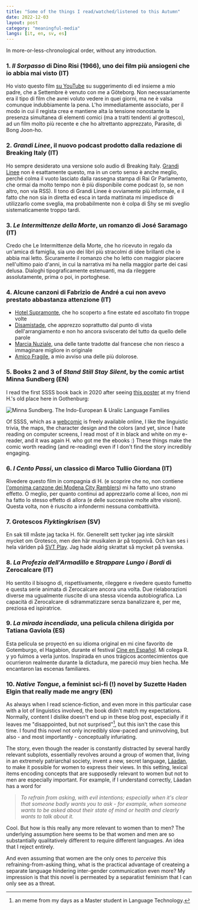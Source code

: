 ```yaml
---
title: "Some of the things I read/watched/listened to this Autumn"
date: 2022-12-03
layout: post
category: "meaningful-media"
langs: [it, en, sv, es]
---
```


In more-or-less-chronological order, without any introduction.

### 1. _Il Sorpasso_ di Dino Risi (1966), uno dei film più ansiogeni che io abbia mai visto (IT)
Ho visto questo film [su YouTube](https://www.youtube.com/watch?v=aG5xjYXrdB0&t=10s) su suggerimento di ed insieme a mio padre, che a Settembre è venuto con me a Göteborg.
Non necessariamente era il tipo di film che avrei voluto vedere in quei giorni, ma ne è valsa comunque indubbiamente la pena.
L'ho immediatamente associato, per il modo in cui il regista crea e mantiene alta la tensione nonostante la presenza simultanea di elementi comici (ma a tratti tendenti al grottesco), ad un film molto più recente e che ho altrettanto apprezzato, Parasite, di Bong Joon-ho. 

### 2. _Grandi Linee_, il nuovo podcast prodotto dalla redazione di Breaking Italy (IT)
Ho sempre desiderato una versione solo audio di Breaking Italy. 
[Grandi Linee](https://podcasts.apple.com/it/podcast/grandi-linee/id1644890475) non è esattamente questo, ma in un certo senso è anche meglio, perché colma il vuoto lasciato dalla rassegna stampa di Rai Gr Parlamento, che ormai da molto tempo non è più disponibile come podcast (o, se non altro, non via RSS).
Il tono di Grandi Linee è ovviamente più informale, e il fatto che non sia in diretta ed esca in tarda mattinata mi impedisce di utilizzarlo come sveglia, ma probabilmente non è colpa di Shy se mi sveglio sistematicamente troppo tardi. 

### 3. _Le Intermittenze della Morte_, un romanzo di  José Saramago (IT)
Credo che Le Intermittenze della Morte, che ho ricevuto in regalo da un'amica di famiglia, sia uno dei libri più stracolmi di idee brillanti che io abbia mai letto.
Sicuramente il romanzo che ho letto con maggior piacere nell'ultimo paio d'anni, in cui la narrativa mi ha nella maggior parte dei casi delusa.
Dialoghi tipograficamente estenuanti, ma da rileggere assolutamente, prima o poi, in portoghese.

### 4. Alcune canzoni di Fabrizio de André a cui non avevo prestato abbastanza attenzione (IT)

- [Hotel Supramonte](https://www.youtube.com/watch?v=qYyiUuR8qZA), che ho scoperto a fine estate ed ascoltato fin troppe volte
- [Disamistade](https://www.youtube.com/watch?v=QXAGJCw5rts), che apprezzo soprattutto dal punto di vista dell'arrangiamento e non ho ancora sviscerato del tutto da quello delle parole
- [Marcia Nuziale](https://www.youtube.com/watch?v=42mYpQHTDnY), una delle tante tradotte dal francese che non riesco a immaginare migliore in originale
- [Amico Fragile](https://www.youtube.com/watch?v=bQpjjObcubw), a mio avviso una delle più dolorose.

### 5. Books 2 and 3 of _Stand Still Stay Silent_, by the comic artist Minna Sundberg (EN)
I read the first SSSS book back in 2020 after seeing [this poster](http://www.sssscomic.com/comicimages/thumbs/languagetrees.jpg) at my friend H.'s old place here in Gothenburg:

![Minna Sundberg. The Indo-European & Uralic Language Families](http://www.sssscomic.com/comicimages/thumbs/languagetrees.jpg)

Of SSSS, which as a [webcomic](http://www.sssscomic.com/) is freely available online, I like the linguistic trivia, the maps, the character design and the colors (and yet, since I hate reading on computer screens, I read most of it in black and white on my e-reader, and it was again H. who got me the ebooks :)
These things make the comic worth reading (and re-reading) even if I don't find the story incredibly engaging.

### 6. _I Cento Passi_, un classico di Marco Tullio Giordana (IT)
Rivedere questo film in compagnia di H. (e scoprire che no, non contiene [l'omonima canzone dei Modena City Ramblers](https://www.youtube.com/watch?v=KUpcxdg2Iqs)) mi ha fatto uno strano effetto. 
O meglio, per quanto continui ad apprezzarlo come al liceo, _non_ mi ha fatto lo stesso effetto di allora (e delle successive molte altre visioni). 
Questa volta, non è riuscito a infondermi nessuna combattività.

### 7. Grotescos _Flyktingkrisen_ (SV)
En sak till måste jag tacka H. för. Generellt sett tycker jag inte särskilt mycket om Grotesco, men den här musikalen är på toppnivå. Och kan ses i hela världen på [SVT Play](https://www.svtplay.se/video/e55pbne/grotesco/1-flyktingkrisen-en-musikal). 
Jag hade aldrig skrattat så mycket på svenska.

### 8. _La Profezia dell'Armadillo_ e _Strappare Lungo i Bordi_ di Zerocalcare (IT)
Ho sentito il bisogno di, rispettivamente, rileggere e rivedere questo fumetto e questa serie animata di Zerocalcare ancora una volta.
Due rielaborazioni diverse ma ugualmente riuscite di una stessa vicenda autobiografica.
La capacità di Zerocalcare di sdrammatizzare senza banalizzare è, per me, preziosa ed ispiratrice.

### 9. _La mirada incendiada_, una pelicula chilena dirigida por Tatiana Gaviola (ES)
Esta película se proyectó en su idioma original en mi cine favorito de Gotemburgo, el Hagabion, durante el festival [Cine en Español](https://hagabion.se/serie/cine-en-espanol-hosten-2022/).
Mi colega R. y yo fuimos a verla juntos. 
Inspirada en unos trágicos acontecimientos que ocurrieron realmente durante la dictadura, me pareció muy bien hecha. 
Me encantaron las escenas familiares.

### 10. _Native Tongue_, a feminist sci-fi (!) novel by Suzette Haden Elgin that really made me angry (EN)
As always when I read science-fiction, and even more in this particular case with a lot of linguistics involved, the book didn't match my expectations.
Normally, content I dislike doesn't end up in these blog post, especially if it leaves me "disappointed, but not surprised"[^1], but this isn't the case this time.
I found this novel not only incredibly slow-paced and uninvolving, but also - and most importantly - conceptually infuriating.

The story, even though the reader is constantly distracted by several hardly relevant subplots, essentially revolves around a group of women that, living in an extremely patriarchal society, invent a new, secret language, [Láadan](https://en.wikipedia.org/wiki/L%C3%A1adan), to make it possible for women to express their views. 
In this setting, lexical items encoding concepts that are supposedly relevant to women but not to men are especially important. 
For example, if I understand correctly, Láadan has a word for

> _To refrain from asking, with evil intentions; especially when it's clear that someone badly wants you to ask - for example, when someone wants to be asked about their state of mind or health and clearly wants to talk about it._

Cool. But how is this really any more relevant to women than to men?
The underlying assumption here seems to be that women and men are so substantially qualitatively different to require different languages. 
An idea that I reject entirely.

And even assuming that women are the only ones to _perceive_ this refraining-from-asking thing, what is the practical advantage of createing a separate language hindering inter-gender communication even more?
My impression is that this novel is permeated by a separatist feminism that I can only see as a threat. 

[^1]: an meme from my days as a Master student in Language Technology.
